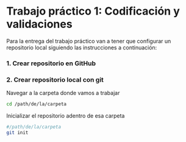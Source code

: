 # Trabajo práctico 1​: Codificación y validaciones​

Para la entrega del trabajo práctico van a tener que configurar un repositorio local siguiendo las instrucciones a continuación:

### 1. Crear repositorio en GitHub
### 2. Crear repositorio local con git
Navegar a la carpeta donde vamos a trabajar
```bash
cd /path/de/la/carpeta
```
Inicializar el repositorio adentro de esa carpeta
```bash
#/path/de/la/carpeta
git init
```
